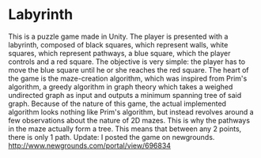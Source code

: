# Labyrinth
  This is a puzzle game made in Unity. The player is presented with a labyrinth, composed of black squares, which represent walls, white squares, which represent pathways, a blue square, which the player controls and a red square. 
  The objective is very simple: the player has to move the blue square until he or she reaches the red square.
  The heart of the game is the maze-creation algorithm, which was inspired from Prim's algorithm, a greedy algorithm in graph theory which takes a weighed undirected graph as input and outputs a minimum spanning tree of said graph. Because of the nature of this game, the actual implemented algorithm looks nothing like Prim's algorithm, but instead revolves around a few observations about the nature of 2D mazes. This is why the pathways in the maze actually form a tree. This means that between any 2 points, there is only 1 path.
  Update: I posted the game on newgrounds. http://www.newgrounds.com/portal/view/696834

